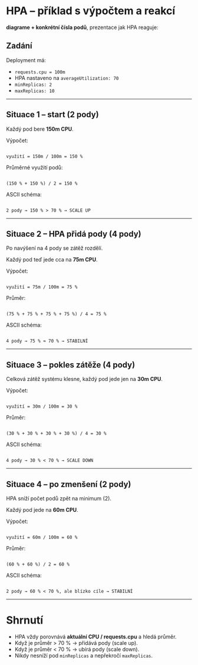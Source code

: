 # HPA – příklad s výpočtem a reakcí
 **diagrame + konkrétní čísla podů**, prezentace  jak HPA reaguje:

## Zadání
Deployment má:
- `requests.cpu = 100m`
- HPA nastaveno na `averageUtilization: 70`
- `minReplicas: 2`
- `maxReplicas: 10`

---

## Situace 1 – start (2 pody)
Každý pod bere **150m CPU**.

Výpočet:
```

využití = 150m / 100m = 150 %

```

Průměrné využití podů:
```

(150 % + 150 %) / 2 = 150 %

```

ASCII schéma:
```

2 pody → 150 % > 70 % → SCALE UP

```

---

## Situace 2 – HPA přidá pody (4 pody)
Po navýšení na 4 pody se zátěž rozdělí.

Každý pod teď jede cca na **75m CPU**.

Výpočet:
```

využití = 75m / 100m = 75 %

```

Průměr:
```

(75 % + 75 % + 75 % + 75 %) / 4 = 75 %

```

ASCII schéma:
```

4 pody → 75 % ≈ 70 % → STABILNÍ

```

---

## Situace 3 – pokles zátěže (4 pody)
Celková zátěž systému klesne, každý pod jede jen na **30m CPU**.

Výpočet:
```

využití = 30m / 100m = 30 %

```

Průměr:
```

(30 % + 30 % + 30 % + 30 %) / 4 = 30 %

```

ASCII schéma:
```

4 pody → 30 % < 70 % → SCALE DOWN

```

---

## Situace 4 – po zmenšení (2 pody)
HPA sníží počet podů zpět na minimum (2).

Každý pod jede na **60m CPU**.

Výpočet:
```

využití = 60m / 100m = 60 %

```

Průměr:
```

(60 % + 60 %) / 2 = 60 %

```

ASCII schéma:
```

2 pody → 60 % < 70 %, ale blízko cíle → STABILNÍ

```

---

# Shrnutí

- HPA vždy porovnává **aktuální CPU / requests.cpu** a hledá průměr.  
- Když je průměr > 70 % → přidává pody (scale up).  
- Když je průměr < 70 % → ubírá pody (scale down).  
- Nikdy nesníží pod `minReplicas` a nepřekročí `maxReplicas`.  
